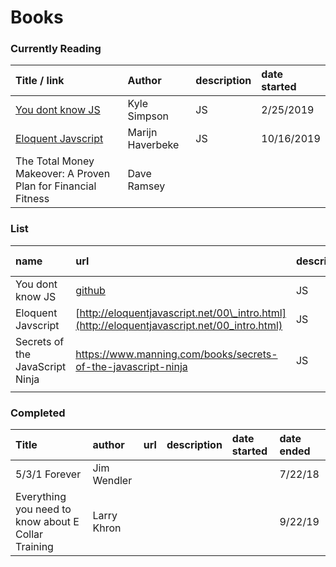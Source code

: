 # Books

### Currently Reading

| Title / link | Author | description | date started |
| :--- | :--- | :--- | :--- |
| [You dont know JS](https://github.com/getify/You-Dont-Know-JS/blob/2nd-ed/objects-classes/ch3.md#property-descriptors) | Kyle Simpson | JS | 2/25/2019 |
| [Eloquent Javscript](http://eloquentjavascript.net/00_intro.html) | Marijn Haverbeke | JS | 10/16/2019 |
| The Total Money Makeover: A Proven Plan for Financial Fitness | Dave Ramsey |  |  |

### List

| name | url | description | date started |
| :--- | :--- | :--- | :--- |
| You dont know JS | [github](https://github.com/getify/You-Dont-Know-JS/blob/2nd-ed/this-object-prototypes/ch3.md#property-descriptors) | JS | 2/25/2019 |
| Eloquent Javscript | [http://eloquentjavascript.net/00\_intro.html](http://eloquentjavascript.net/00_intro.html) | JS | 10/16/2019 |
| Secrets of the JavaScript Ninja | https://www.manning.com/books/secrets-of-the-javascript-ninja | JS | 10/23/2019 |
|  |  |  |  |

### Completed

| Title | author | url | description | date started | date ended |
| :--- | :--- | :--- | :--- | :--- | :--- |
| 5/3/1 Forever | Jim Wendler |  |  |  | 7/22/18 |
| Everything you need to know about E Collar Training  | Larry Khron |  |  |  | 9/22/19 |

